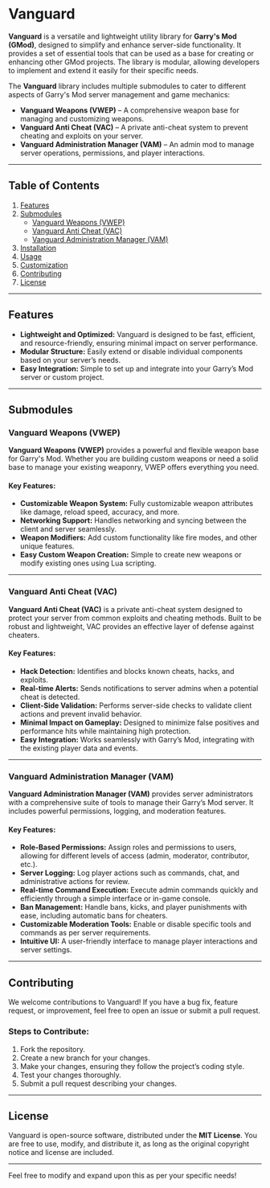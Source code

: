 # Vanguard

**Vanguard** is a versatile and lightweight utility library for **Garry's Mod (GMod)**, designed to simplify and enhance server-side functionality. It provides a set of essential tools that can be used as a base for creating or enhancing other GMod projects. The library is modular, allowing developers to implement and extend it easily for their specific needs.

The **Vanguard** library includes multiple submodules to cater to different aspects of Garry's Mod server management and game mechanics:

- **Vanguard Weapons (VWEP)** – A comprehensive weapon base for managing and customizing weapons.
- **Vanguard Anti Cheat (VAC)** – A private anti-cheat system to prevent cheating and exploits on your server.
- **Vanguard Administration Manager (VAM)** – An admin mod to manage server operations, permissions, and player interactions.

---

## Table of Contents

1. [Features](#features)
2. [Submodules](#submodules)
   - [Vanguard Weapons (VWEP)](#vanguard-weapons-vwep)
   - [Vanguard Anti Cheat (VAC)](#vanguard-anti-cheat-vac)
   - [Vanguard Administration Manager (VAM)](#vanguard-administration-manager-vam)
3. [Installation](#installation)
4. [Usage](#usage)
5. [Customization](#customization)
6. [Contributing](#contributing)
7. [License](#license)

---

## Features

- **Lightweight and Optimized:** Vanguard is designed to be fast, efficient, and resource-friendly, ensuring minimal impact on server performance.
- **Modular Structure:** Easily extend or disable individual components based on your server’s needs.
- **Easy Integration:** Simple to set up and integrate into your Garry’s Mod server or custom project.

---

## Submodules

### Vanguard Weapons (VWEP)

**Vanguard Weapons (VWEP)** provides a powerful and flexible weapon base for Garry's Mod. Whether you are building custom weapons or need a solid base to manage your existing weaponry, VWEP offers everything you need.

#### Key Features:
- **Customizable Weapon System:** Fully customizable weapon attributes like damage, reload speed, accuracy, and more.
- **Networking Support:** Handles networking and syncing between the client and server seamlessly.
- **Weapon Modifiers:** Add custom functionality like fire modes, and other unique features.
- **Easy Custom Weapon Creation:** Simple to create new weapons or modify existing ones using Lua scripting.

---

### Vanguard Anti Cheat (VAC)

**Vanguard Anti Cheat (VAC)** is a private anti-cheat system designed to protect your server from common exploits and cheating methods. Built to be robust and lightweight, VAC provides an effective layer of defense against cheaters.

#### Key Features:
- **Hack Detection:** Identifies and blocks known cheats, hacks, and exploits.
- **Real-time Alerts:** Sends notifications to server admins when a potential cheat is detected.
- **Client-Side Validation:** Performs server-side checks to validate client actions and prevent invalid behavior.
- **Minimal Impact on Gameplay:** Designed to minimize false positives and performance hits while maintaining high protection.
- **Easy Integration:** Works seamlessly with Garry’s Mod, integrating with the existing player data and events.

---

### Vanguard Administration Manager (VAM)

**Vanguard Administration Manager (VAM)** provides server administrators with a comprehensive suite of tools to manage their Garry’s Mod server. It includes powerful permissions, logging, and moderation features.

#### Key Features:
- **Role-Based Permissions:** Assign roles and permissions to users, allowing for different levels of access (admin, moderator, contributor, etc.).
- **Server Logging:** Log player actions such as commands, chat, and administrative actions for review.
- **Real-time Command Execution:** Execute admin commands quickly and efficiently through a simple interface or in-game console.
- **Ban Management:** Handle bans, kicks, and player punishments with ease, including automatic bans for cheaters.
- **Customizable Moderation Tools:** Enable or disable specific tools and commands as per server requirements.
- **Intuitive UI:** A user-friendly interface to manage player interactions and server settings.

---

## Contributing

We welcome contributions to Vanguard! If you have a bug fix, feature request, or improvement, feel free to open an issue or submit a pull request.

### Steps to Contribute:
1. Fork the repository.
2. Create a new branch for your changes.
3. Make your changes, ensuring they follow the project’s coding style.
4. Test your changes thoroughly.
5. Submit a pull request describing your changes.

---

## License

Vanguard is open-source software, distributed under the **MIT License**. You are free to use, modify, and distribute it, as long as the original copyright notice and license are included.

---

Feel free to modify and expand upon this as per your specific needs!